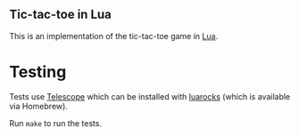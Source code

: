 Tic-tac-toe in Lua
------------------

This is an implementation of the tic-tac-toe game in [Lua](http://www.lua.org/).

Testing
=======

Tests use [Telescope](https://github.com/norman/telescope) which can be installed with [luarocks](http://luarocks.org/) (which is available via Homebrew).

Run `make` to run the tests.
